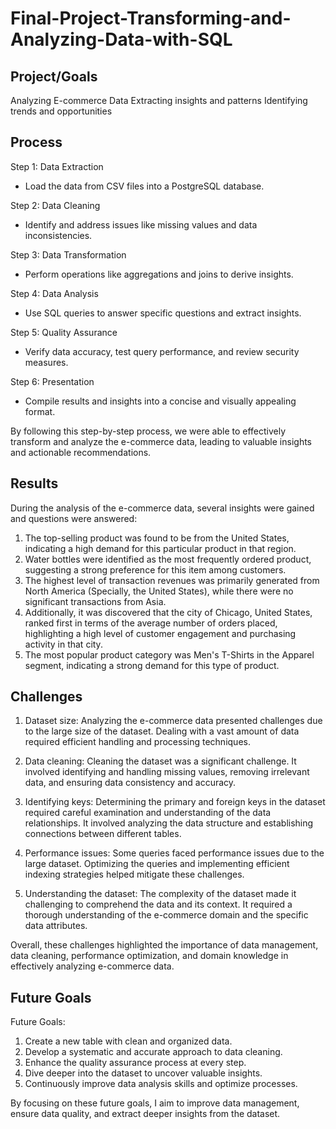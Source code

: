# Final-Project-Transforming-and-Analyzing-Data-with-SQL

## Project/Goals

Analyzing E-commerce Data
Extracting insights and patterns
Identifying trends and opportunities

## Process

Step 1: Data Extraction
- Load the data from CSV files into a PostgreSQL database.

Step 2: Data Cleaning
- Identify and address issues like missing values and data inconsistencies.

Step 3: Data Transformation
- Perform operations like aggregations and joins to derive insights.

Step 4: Data Analysis
- Use SQL queries to answer specific questions and extract insights.

Step 5: Quality Assurance
- Verify data accuracy, test query performance, and review security measures.

Step 6: Presentation
- Compile results and insights into a concise and visually appealing format.

By following this step-by-step process, we were able to effectively transform and analyze the e-commerce data, leading to valuable insights and actionable recommendations.

## Results
During the analysis of the e-commerce data, several insights were gained and questions were answered:

1. The top-selling product was found to be from the United States, indicating a high demand for this particular product in that region.
2. Water bottles were identified as the most frequently ordered product, suggesting a strong preference for this item among customers.
3. The highest level of transaction revenues was primarily generated from North America (Specially, the United States), while there were no significant 
   transactions from Asia.
4. Additionally, it was discovered that the city of Chicago, United States, ranked first in terms of the average number of orders placed, highlighting a high level 
   of customer engagement and purchasing activity in that city.
5. The most popular product category was Men's T-Shirts in the Apparel segment, indicating a strong demand for this type of product.
 
## Challenges 

1. Dataset size: Analyzing the e-commerce data presented challenges due to the large size of the dataset. Dealing with a vast amount of data required efficient handling and processing techniques.

2. Data cleaning: Cleaning the dataset was a significant challenge. It involved identifying and handling missing values, removing irrelevant data, and ensuring data consistency and accuracy.

3. Identifying keys: Determining the primary and foreign keys in the dataset required careful examination and understanding of the data relationships. It involved analyzing the data structure and establishing connections between different tables.

4. Performance issues: Some queries faced performance issues due to the large dataset. Optimizing the queries and implementing efficient indexing strategies helped mitigate these challenges.

5. Understanding the dataset: The complexity of the dataset made it challenging to comprehend the data and its context. It required a thorough understanding of the e-commerce domain and the specific data attributes.

Overall, these challenges highlighted the importance of data management, data cleaning, performance optimization, and domain knowledge in effectively analyzing e-commerce data.
## Future Goals
Future Goals:

1. Create a new table with clean and organized data.
2. Develop a systematic and accurate approach to data cleaning.
3. Enhance the quality assurance process at every step.
4. Dive deeper into the dataset to uncover valuable insights.
5. Continuously improve data analysis skills and optimize processes.

By focusing on these future goals, I aim to improve data management, ensure data quality, and extract deeper insights from the dataset.
